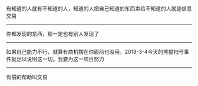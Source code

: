 有知道的人就有不知道的人，知道的人把自己知道的东西卖给不知道的人就是信息交易
___
你都发现的东西，那一定也有别人发现了
___
如果自己能力不行，就算有商机摆在你面前也没用。2018-3-4今天的熊猫扫号事件就足以说明这一切。我要为这一项目努力
___
有偿的帮助叫交易